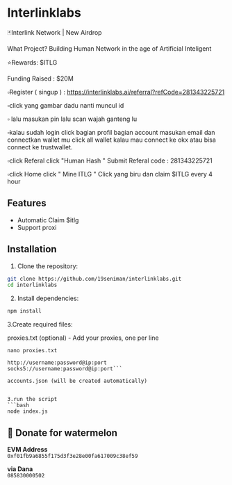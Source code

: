 # Interlinklabs

🃏Interlink Network | New Airdrop

What Project? Building Human Network in the age of Artificial Inteligent

⭐️Rewards: $ITLG

Funding Raised : $20M

▫️Register ( singup ) : https://interlinklabs.ai/referral?refCode=281343225721

▫️click yang gambar dadu nanti muncul id

▫️ lalu masukan pin  lalu scan wajah ganteng lu

▫️kalau sudah login click bagian profil bagian account masukan email dan connectkan wallet mu click all wallet kalau mau connect ke okx atau bisa connect ke trustwallet.

▫️click Referal click "Human Hash "  Submit Referal code : 281343225721

▫️click Home click " Mine ITLG " Click yang biru dan claim $ITLG every 4 hour 

## Features

- Automatic Claim $itlg
- Support proxi


## Installation

1. Clone the repository:
```bash
git clone https://github.com/19seniman/interlinklabs.git
cd interlinklabs
```

2. Install dependencies:
```bash
npm install
```
3.Create required files:

proxies.txt (optional) - Add your proxies, one per line
```fill yours proxy if you have 
nano proxies.txt
```
```format
http://username:password@ip:port
socks5://username:password@ip:port```

accounts.json (will be created automatically)


3.run the script
```bash
node index.js
```
##  🍉 Donate for  watermelon

**EVM Address**  
``0xf01fb9a6855f175d3f3e28e00fa617009c38ef59``

**via Dana**  
``085830000502``



